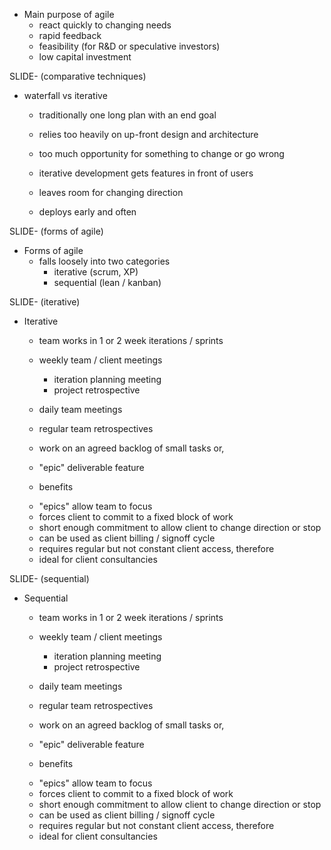 + Main purpose of agile
  * react quickly to changing needs
  * rapid feedback
  * feasibility (for R&D or speculative investors)
  * low capital investment

SLIDE- (comparative techniques)

  * waterfall vs iterative
    - traditionally one long plan with an end goal
    - relies too heavily on up-front design and architecture
    - too much opportunity for something to change or go wrong

    - iterative development gets features in front of users
    - leaves room for changing direction
    - deploys early and often

SLIDE- (forms of agile)

+ Forms of agile
  * falls loosely into two categories
    - iterative (scrum, XP)
    - sequential (lean / kanban)

SLIDE- (iterative)

  * Iterative
    - team works in 1 or 2 week iterations / sprints
    - weekly team / client meetings
      + iteration planning meeting
      + project retrospective
    - daily team meetings
    - regular team retrospectives

    - work on an agreed backlog of small tasks or,
    - "epic" deliverable feature
    - benefits
     + "epics" allow team to focus
     + forces client to commit to a fixed block of work
     + short enough commitment to allow client to change direction or stop
     + can be used as client billing / signoff cycle
    - requires regular but not constant client access, therefore
    - ideal for client consultancies

SLIDE- (sequential)

  * Sequential
    - team works in 1 or 2 week iterations / sprints
    - weekly team / client meetings
      + iteration planning meeting
      + project retrospective
    - daily team meetings
    - regular team retrospectives

    - work on an agreed backlog of small tasks or,
    - "epic" deliverable feature
    - benefits
     + "epics" allow team to focus
     + forces client to commit to a fixed block of work
     + short enough commitment to allow client to change direction or stop
     + can be used as client billing / signoff cycle
    - requires regular but not constant client access, therefore
    - ideal for client consultancies
